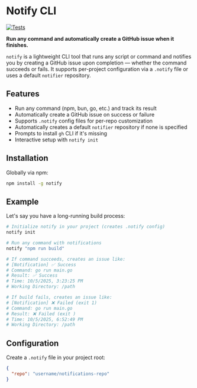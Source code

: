 # Notify CLI

[![Tests](https://github.com/incognito-byte/notify/actions/workflows/test.yml/badge.svg)](https://github.com/incognito-byte/notify/actions/workflows/test.yml)

**Run any command and automatically create a GitHub issue when it finishes.**

`notify` is a lightweight CLI tool that runs any script or command and notifies you by creating a GitHub issue upon completion — whether the command succeeds or fails. It supports per-project configuration via a `.notify` file or uses a default `notifier` repository.

## Features

- Run any command (npm, bun, go, etc.) and track its result
- Automatically create a GitHub issue on success or failure
- Supports `.notify` config files for per-repo customization
- Automatically creates a default `notifier` repository if none is specified
- Prompts to install `gh` CLI if it's missing
- Interactive setup with `notify init`

## Installation

Globally via npm:

```bash
npm install -g notify
```

## Example

Let's say you have a long-running build process:

```bash
# Initialize notify in your project (creates .notify config)
notify init

# Run any command with notifications
notify "npm run build"

# If command succeeds, creates an issue like:
# [Notification] ✅ Success
# Command: go run main.go
# Result: ✅ Success
# Time: 10/5/2025, 3:23:25 PM
# Working Directory: /path

# If build fails, creates an issue like:
# [Notification] ❌ Failed (exit 1)
# Command: go run main.go
# Result: ❌ Failed (exit )
# Time: 10/5/2025, 6:52:49 PM
# Working Directory: /path
```

## Configuration

Create a `.notify` file in your project root:

```json
{
  "repo": "username/notifications-repo"
}
```
